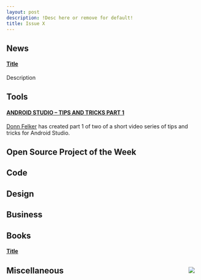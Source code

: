 ```yaml
---
layout: post
description: !Desc here or remove for default!
title: Issue X
---
```

## News

#### [Title](link)
Description

## Tools

#### [ANDROID STUDIO – TIPS AND TRICKS PART 1](http://blog.donnfelker.com/2013/06/06/android-studio-tips-and-tricks-part-1/)
[Donn Felker]() has created part 1 of two of a short video series of tips and tricks for Android Studio.

## Open Source Project of the Week

## Code

## Design

## Business

## Books

#### [Title](Link)
<img src="url" style="float: right; margin: 1em;" /> 


## Miscellaneous

